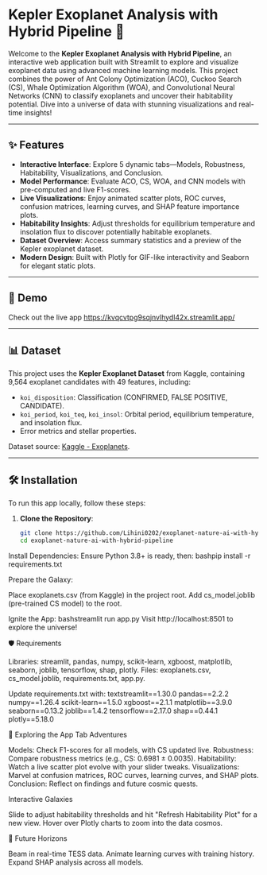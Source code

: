 # Kepler Exoplanet Analysis with Hybrid Pipeline 🌌

Welcome to the **Kepler Exoplanet Analysis with Hybrid Pipeline**, an interactive web application built with Streamlit to explore and visualize exoplanet data using advanced machine learning models. This project combines the power of Ant Colony Optimization (ACO), Cuckoo Search (CS), Whale Optimization Algorithm (WOA), and Convolutional Neural Networks (CNN) to classify exoplanets and uncover their habitability potential. Dive into a universe of data with stunning visualizations and real-time insights!

---

## ✨ Features

- **Interactive Interface**: Explore 5 dynamic tabs—Models, Robustness, Habitability, Visualizations, and Conclusion.
- **Model Performance**: Evaluate ACO, CS, WOA, and CNN models with pre-computed and live F1-scores.
- **Live Visualizations**: Enjoy animated scatter plots, ROC curves, confusion matrices, learning curves, and SHAP feature importance plots.
- **Habitability Insights**: Adjust thresholds for equilibrium temperature and insolation flux to discover potentially habitable exoplanets.
- **Dataset Overview**: Access summary statistics and a preview of the Kepler exoplanet dataset.
- **Modern Design**: Built with Plotly for GIF-like interactivity and Seaborn for elegant static plots.

---

## 🚀 Demo

Check out the live app https://kvqcvtpg9sqjnvlhydl42x.streamlit.app/ 

---

## 📊 Dataset

This project uses the **Kepler Exoplanet Dataset** from Kaggle, containing 9,564 exoplanet candidates with 49 features, including:
- `koi_disposition`: Classification (CONFIRMED, FALSE POSITIVE, CANDIDATE).
- `koi_period`, `koi_teq`, `koi_insol`: Orbital period, equilibrium temperature, and insolation flux.
- Error metrics and stellar properties.

Dataset source: [Kaggle - Exoplanets](https://www.kaggle.com/datasets/arashnic/exoplanets).

---

## 🛠️ Installation

To run this app locally, follow these steps:

1. **Clone the Repository**:
   ```bash
   git clone https://github.com/Lihini0202/exoplanet-nature-ai-with-hybrid-pipeline.git
   cd exoplanet-nature-ai-with-hybrid-pipeline

Install Dependencies:
Ensure Python 3.8+ is ready, then:
bashpip install -r requirements.txt

Prepare the Galaxy:

Place exoplanets.csv (from Kaggle) in the project root.
Add cs_model.joblib (pre-trained CS model) to the root.


Ignite the App:
bashstreamlit run app.py
Visit http://localhost:8501 to explore the universe!


🛡️ Requirements

Libraries: streamlit, pandas, numpy, scikit-learn, xgboost, matplotlib, seaborn, joblib, tensorflow, shap, plotly.
Files: exoplanets.csv, cs_model.joblib, requirements.txt, app.py.

Update requirements.txt with:
textstreamlit==1.30.0
pandas==2.2.2
numpy==1.26.4
scikit-learn==1.5.0
xgboost==2.1.1
matplotlib==3.9.0
seaborn==0.13.2
joblib==1.4.2
tensorflow==2.17.0
shap==0.44.1
plotly==5.18.0

🎨 Exploring the App
Tab Adventures

Models: Check F1-scores for all models, with CS updated live.
Robustness: Compare robustness metrics (e.g., CS: 0.6981 ± 0.0035).
Habitability: Watch a live scatter plot evolve with your slider tweaks.
Visualizations: Marvel at confusion matrices, ROC curves, learning curves, and SHAP plots.
Conclusion: Reflect on findings and future cosmic quests.

Interactive Galaxies

Slide to adjust habitability thresholds and hit "Refresh Habitability Plot" for a new view.
Hover over Plotly charts to zoom into the data cosmos.


🌠 Future Horizons

Beam in real-time TESS data.
Animate learning curves with training history.
Expand SHAP analysis across all models.



